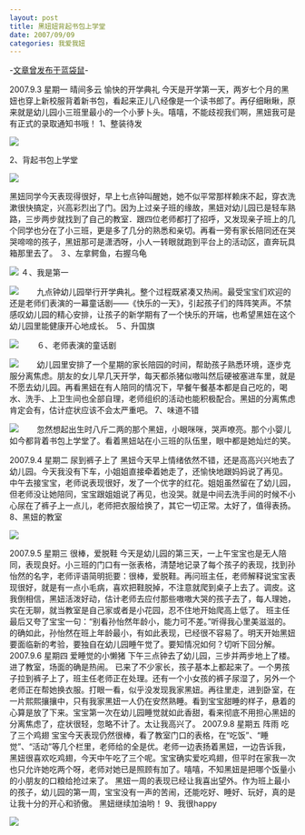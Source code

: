 ```yaml
---
layout: post
title: 黑妞妞背起书包上学堂
date: 2007/09/09
categories: 我爱我妞
---
```


-[文章曾发布于蓝袋鼠](http://landaishu.hi2net.com/home/blog_read.asp?id=4175&blogid=39633)-



2007.9.3 星期一 晴间多云 
 愉快的开学典礼
 今天是开学第一天，两岁七个月的黑妞也穿上新校服背着新书包，看起来正儿八经像是一个读书郎了。再仔细瞅瞅，原来就是幼儿园小三班里最小的一个小萝卜头。嘻嘻，不能歧视我们啊，黑妞我可是有正式的录取通知书哦！
1、整装待发

![](http://heiniuniu-static.wusisu.com/heiniuniu_uploads/upload2007a/200798234755385.jpg)

2、背起书包上学堂

![](http://heiniuniu-static.wusisu.com/heiniuniu_uploads/upload2007a/200798224651316.jpg)

 黑妞同学今天表现得很好，早上七点钟叫醒她，她不似平常那样赖床不起，穿衣洗漱很快搞定，兴高彩烈出了门。因为上过亲子班的缘故，黑妞对幼儿园已是轻车熟路，三步两步就找到了自己的教室．跟四位老师都打了招呼，又发现亲子班上的几个同学也分在了小三班，更是多了几分的熟悉和亲切。再看一旁有家长陪同还在哭哭啼啼的孩子，黑妞那可是潇洒呀，小人一转眼就跑到平台上的活动区，直奔玩具箱那里去了。
３、左拿鳄鱼，右握乌龟

![](http://heiniuniu-static.wusisu.com/heiniuniu_uploads/upload2007a/200798232316391.jpg)
４、我是第一

![](http://heiniuniu-static.wusisu.com/heiniuniu_uploads/upload2007a/200798232554717.jpg)
　　九点钟幼儿园举行开学典礼。整个过程既紧凑又热闹。最受宝宝们欢迎的还是老师们表演的一幕童话剧——《快乐的一天》，引起孩子们的阵阵笑声。不禁感叹幼儿园的精心安排，让孩子的新学期有了一个快乐的开端，也希望黑妞在这个幼儿园里能健康开心地成长。
５、升国旗

![](http://heiniuniu-static.wusisu.com/heiniuniu_uploads/upload2007a/20079823732443.jpg)
　　６、老师表演的童话剧

![](http://heiniuniu-static.wusisu.com/heiniuniu_uploads/upload2007a/20079823942176.jpg)
　　幼儿园里安排了一个星期的家长陪园的时间，帮助孩子熟悉环境，逐步克服分离焦虑。朋友的女儿早几天开学，每天都杀猪似嗷叫然后硬被塞进车里，就是不愿去幼儿园。再看黑妞在有人陪同的情况下，早餐午餐基本都是自己吃的，喝水、洗手、上卫生间也全部自理，老师组织的活动也能积极配合。黑妞的分离焦虑肯定会有，估计症状应该不会太严重吧。
7、味道不错

![](http://heiniuniu-static.wusisu.com/heiniuniu_uploads/upload2007a/200798231947213.jpg)
　　忽然想起出生时八斤二两的那个黑妞，小眼咪咪，哭声嘹亮。那个小婴儿如今都背着书包上学堂了。看着黑妞站在小三班的队伍里，眼中都是她灿烂的笑。

2007.9.4 星期二
 尿到裤子上了
 黑妞今天早上情绪依然不错，还是高高兴兴地去了幼儿园。今天我没有下车，小姐姐直接牵着她走了，还愉快地跟妈妈说了再见。
 中午去接宝宝，老师说表现很好，发了一个优字的红花。姐姐虽然留在了幼儿园，但老师没让她陪同，宝宝跟姐姐说了再见，也没哭。就是中间去洗手间的时候不小心尿在了裤子上一点儿，老师把衣服给换了，其它一切正常。太好了，值得表扬。
8、黑妞的教室

![](http://heiniuniu-static.wusisu.com/heiniuniu_uploads/upload2007a/20079823568380.jpg)

2007.9.5 星期三
 很棒，爱脱鞋
 今天是幼儿园的第三天，一上午宝宝也是无人陪同，表现良好。小三班的门口有一张表格，清楚地记录了每个孩子的表现，找到孙怡然的名字，老师评语简明扼要：很棒，爱脱鞋。再问班主任，老师解释说宝宝表现很好，就是有一点小毛病，喜欢把鞋脱掉，不注意就爬到桌子上去了。调皮。这我倒相信，黑妞活泼好动，估计老师去应付那些嗷嗷大哭的孩子去了，每人理她，实在无聊，就当教室是自己家或者是小花园，忍不住地开始爬高上低了。
 班主任最后又夸了宝宝一句：“别看孙怡然年龄小，能力可不差。”听得我心里美滋滋的。的确如此，孙怡然在班上年龄最小，有如此表现，已经很不容易了。明天开始黑妞要面临新的考验，要独自在幼儿园睡午觉了。要知情况如何？切听下回分解。
2007.9.6 星期四
 爱睡觉的小懒猪
 下午三点钟去了幼儿园，三步并两步地上了楼。
 进了教室，场面的确是热闹。
 已来了不少家长，孩子基本上都起来了。一个男孩子拉到裤子上了，班主任老师正在处理。还有一个小女孩的裤子尿湿了，另外一个老师正在帮她换衣服。打眼一看，似乎没发现我家黑妞。再往里走，进到卧室，在一片熙熙攘攘中，只有我家黑妞一人仍在安然熟睡。看到宝宝甜睡的样子，悬着的心算是放了下来。宝宝第一次在幼儿园睡觉就如此香甜，看来彻底不用担心黑妞的分离焦虑了，症状很轻，忽略不计了。太让我高兴了。
2007.9.8 星期五 阵雨
 吃了三个鸡翅
 宝宝今天表现仍然很棒，看了教室门口的表格，在“吃饭”、“睡觉”、“活动”等几个栏里，老师给的全是优。老师一边表扬着黑妞，一边告诉我，黑妞很喜欢吃鸡翅，今天中午吃了三个呢。宝宝确实爱吃鸡翅，但平时在家我一次也只允许她吃两个呀，老师对她已是照顾有加了。嘻嘻，不知黑妞是把哪个饭量小的小朋友的口粮给抢过来了。
 黑妞一周的表现已经让我喜出望外。作为班上最小的孩子，幼儿园的第一周，宝宝没有一声的苦闹，还能吃好、睡好、玩好，真的是让我十分的开心和骄傲。
 黑妞继续加油哟！
9、我很happy

![](http://heiniuniu-static.wusisu.com/heiniuniu_uploads/upload2007a/200798234229310.jpg)
